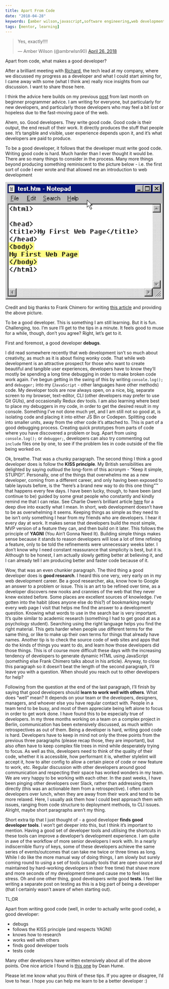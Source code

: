 ```yaml
---
title: Apart From Code
date: "2018-04-28"
keywords: [amber wilson,javascript,software engineering,web development, coding]
tags: [mentor, learning]
---
```

<p>
    <blockquote class="twitter-tweet" data-lang="en">
    <p lang="en" dir="ltr">Yes, exactly!!!!</p>&mdash; Amber Wilson (@ambrwlsn90) <a href="https://twitter.com/ambrwlsn90/status/989514766807904256?ref_src=twsrc%5Etfw">April 26, 2018</a></blockquote>
</p>
Apart from code, what makes a good developer?

After a brilliant meeting with [Richard](https://twitter.com/richardbausek), the tech lead at my company, where we discussed my progress as a developer and what I could start aiming for, I came away with some (what I think are) really nice insights from our discussion. I want to share those here.

I think the advice here builds on my previous [post](https://amberwilson.co.uk/blog/beginner-programmer-advice/) from last month on beginner programmer advice. I am writing for everyone, but particularly for new developers, and particularly those developers who may feel a bit lost or hopeless due to the fast-moving pace of the web.

Ahem, so. Good developers. They write good code. Good code is their output, the end result of their work. It directly produces the stuff that people see. It’s tangible and visible, user experience depends upon it, and it’s what developers are paid to produce.

To be a good developer, it follows that the developer must write good code. Writing good code is hard. Much harder than I ever thought it would be. There are so many things to consider in the process. Many more things beyond producing something reminiscent to the picture below - i.e. the first sort of code I ever wrote and that allowed me an introduction to web development

![Old and basic HTML code](img/test.png)

Credit and big thanks to Frank Chimero for writing [this article](https://frankchimero.com/writing/everything-easy-is-hard-again/) and providing the above picture.

To be a good developer. This is something I am still learning. But it is fun. Challenging, too. I’m sure I’ll get to the tips in a minute. It feels good to muse for a while, though, don’t you agree? Right, let’s get to it.

First and foremost, a good developer **debugs**.

I did read somewhere recently that web development isn’t so much about creativity, as much as it is about fixing wonky code. That while web development is an attractive prospect for those who want to create beautiful and tangible user experiences, developers have to know they’ll mostly be spending a long time debugging in order to make broken code work again. I’ve begun getting in the swing of this by writing `console.log();` and `debugger;` into my (`JavaScript` - other languages have other methods) code. My developer tools are now always open, on a nice, big, separate screen to my browser, text-editor, CLI (other developers may prefer to use Git GUIs), and occasionally Redux dev tools. I am also learning where best to place my debuggers in my code, in order to get the desired result in my console. Something I’ve not done much yet, and I am still not so good at, is isolating code and placing it into either JS Bin or Codepen. Splitting code into smaller units, away from the other code it’s attached to. This is part of a good debugging process. Creating quick prototypes from parts of code where you have discovered a problem or bug. Apart from using `console.log();` or `debugger;`, developers can also try commenting out `include` files one by one, to see if the problem lies in code outside of the file being worked on.

Ok, breathe. That was a chunky paragraph. The second thing I think a good developer does is follow the **KISS principle**. My British sensibilities are delighted by saying outloud the long-form of this acronym - “Keep it simple, STUPID!”. Personally, one of the things that overwhelms me as a new developer, coming from a different career, and only having been exposed to table layouts before, is the “here’s a brand new way to do this one thing”™ that happens every few days. I have been lucky, though, to have been (and continue to be) guided by some great people who constantly and kindly remind me that I can relax. See Charlie Owen’s brilliant article [here](https://sonniesedge.co.uk/talks/dear-developer) for a deep dive into exactly what I mean. In short, web development doesn’t have to be as overwhelming it seems. Keeping things as simple as they need to be isn’t only something I hear from my friends who are developers. I hear it every day at work. It makes sense that developers build the most simple, MVP version of a feature they can, and then build on it later. This follows the principle of **YAGNI** (You Ain’t Gonna Need It). Building simple things makes sense because it stands to reason developers will lose a lot of time refining a feature, only to be told the refinements were unnecessary weeks later. I don’t know why I need constant reassurance that simplicity is best, but it is. Although to be honest, I am actually slowly getting better at believing it, and I can already tell I am producing better and faster code because of it.

Wow, that was an even chunkier paragraph. The third thing a good developer does is **good research**. I heard this one very, very early on in my web development career. Be a good researcher, aka, know how to Google an answer to a problem or issue. This is an art to be refined over time, as a developer discovers new nooks and crannies of the web that they never knew existed before. Some places are excellent sources of knowledge. I’ve gotten into the habit (does anyone else do this?) of bookmarking nearly every web page I visit that helps me find the answer to a development question. Knowing what words to use in the search bar is very important. It’s quite similar to academic research (something I had to get good at as a psychology student). Searching using the right language helps you find the right material. This gets harder when people use different terms for the same thing, or like to make up their own terms for things that already have names. Another tip is to check the source code of web sites and apps that do the kinds of things you want to do, and learn how those developers did those things. This is of course more difficult these days with the increasing tendency of developers to generate dynamic HTML using JavaScript (something else Frank Chimero talks about in his article). Anyway, to close this paragraph so it doesn’t beat the length of the second paragraph, I’ll leave you with a question. When should you reach out to other developers for help?

Following from the question at the end of the last paragraph, I’ll finish by saying that good developers should **learn to work well with others**. What does “well” mean? It depends on your team or the developers, designers, managers, and whoever else you have regular contact with. People in a team tend to be busy, and most of them appreciate being left alone to focus in order to get work done. I have found this to be especially true of developers. In my three months working on a team on a complex project in Berlin, communication has been extensively discussed, as much within retrospectives as out of them. Being a developer is hard, writing good code is hard. Developers have to keep in mind not only the three points from the previous three paragraphs (please recap those, they are important), but also often have to keep complex file trees in mind while desperately trying to focus. As well as this, developers need to think of the quality of their code, whether it is accessible, how performant it is, whether stylelint will accept it, how to alter config to allow a certain piece of code or new feature to work, etc. Regular discussion with other developers around good communication and respecting their space has worked wonders in my team. We are very happy to be working with each other. In the past weeks, I have been pinging other developers over Slack, rather than addressing them directly (this was an actionable item from a retrospective). I often catch developers over lunch, when they are away from their work and tend to be more relaxed. Here, I usually ask them how I could best approach them with issues, ranging from code structure to deployment methods, to CLI issues. Alright, maybe short paragraphs aren’t my thing.

Short extra tip that I just thought of - a good developer **finds good developer tools**. I won’t get deeper into this, but I think it’s important to mention. Having a good set of developer tools and utilising the shortcuts in these tools can improve a developer’s development experience. I am quite in awe of the workflow of more senior developers I work with. In a nearly indiscernible flurry of keys, some of these developers achieve the same series of events/outcomes that can take me twice or three times as long. While I do like the more manual way of doing things, I am slowly but surely coming round to using a set of tools (usually tools that are open source and maintained by hard-working developers in their free time) that shave more and more seconds of my development time and cause me to feel less stress. Oh and one other thing, good developers write good **tests**. I feel like writing a separate post on testing as this is a big part of being a developer (that I certainly wasn’t aware of when starting out).

TL;DR

Apart from writing good code (well, in order to actually write good code), a good developer:

*   debugs
*   follows the KISS principle (and respects YAGNI)
*   knows how to research
*   works well with others
*   finds good developer tools
*   tests code

Many other developers have written extensively about all of the above points. One nice article I found is [this one](https://24ways.org/2017/levelling-up-for-junior-developers/) by Dean Hume.

Please let me know what you think of these tips. If you agree or disagree, I’d love to hear. I hope you can help me learn to be a better developer :)